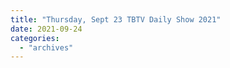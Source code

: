 ```yaml
---
title: "Thursday, Sept 23 TBTV Daily Show 2021"
date: 2021-09-24
categories: 
  - "archives"
---
```



